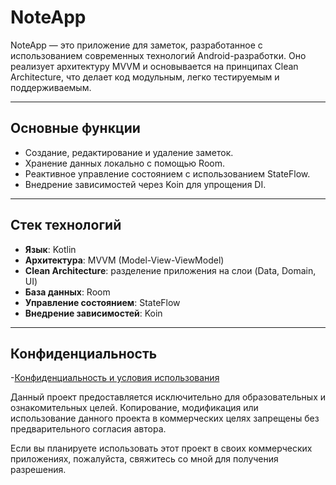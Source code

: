 # NoteApp

NoteApp — это приложение для заметок, разработанное с использованием современных технологий Android-разработки. Оно реализует архитектуру MVVM и основывается на принципах Clean Architecture, что делает код модульным, легко тестируемым и поддерживаемым.

---

## Основные функции
- Создание, редактирование и удаление заметок.
- Хранение данных локально с помощью Room.
- Реактивное управление состоянием с использованием StateFlow.
- Внедрение зависимостей через Koin для упрощения DI.

---

## Стек технологий
- **Язык**: Kotlin
- **Архитектура**: MVVM (Model-View-ViewModel)
- **Clean Architecture**: разделение приложения на слои (Data, Domain, UI)
- **База данных**: Room
- **Управление состоянием**: StateFlow
- **Внедрение зависимостей**: Koin

---

## Конфиденциальность

-[Конфиденциальность и условия использования](https://docs.google.com/document/d/e/2PACX-1vQCDXoNVdluLuTQm68kBIvUl81PBmHGuaMWY06mlfQdYWgbWf24pBdFLDRuXO7G0B82uZ-wcM9SxgKl/pub)

Данный проект предоставляется исключительно для образовательных и ознакомительных целей. Копирование, модификация или использование данного проекта в коммерческих целях запрещены без предварительного согласия автора.

Если вы планируете использовать этот проект в своих коммерческих приложениях, пожалуйста, свяжитесь со мной для получения разрешения.



